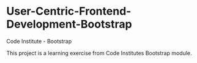 # User-Centric-Frontend-Development-Bootstrap
Code Institute - Bootstrap

This project is a learning exercise from Code Institutes Bootstrap module.
